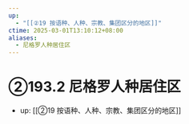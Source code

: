 ```yaml
---
up:
  - "[[②19 按语种、人种、宗教、集团区分的地区]]"
ctime: 2025-03-01T13:10:12+08:00
aliases:
  - 尼格罗人种居住区
---
```


# ②193.2 尼格罗人种居住区

- up: [[②19 按语种、人种、宗教、集团区分的地区]]
